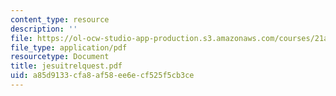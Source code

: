 ```yaml
---
content_type: resource
description: ''
file: https://ol-ocw-studio-app-production.s3.amazonaws.com/courses/21a-441-the-conquest-of-america-spring-2004/a85d9133cfa8af58ee6ecf525f5cb3ce_jesuitrelquest.pdf
file_type: application/pdf
resourcetype: Document
title: jesuitrelquest.pdf
uid: a85d9133-cfa8-af58-ee6e-cf525f5cb3ce
---
```

